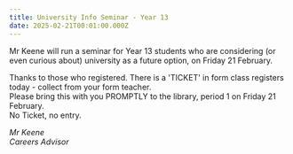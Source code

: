 ```yaml
---
title: University Info Seminar - Year 13
date: 2025-02-21T00:01:00.000Z
---
```

Mr Keene will run a seminar for Year 13 students who are considering (or even curious about) university as a future option, on Friday 21 February.  

Thanks to those who registered. There is a 'TICKET' in form class registers today - collect from your form teacher.  
Please bring this with you PROMPTLY to the library, period 1 on Friday 21 February.  
No Ticket, no entry.

*Mr Keene  
Careers Advisor*
